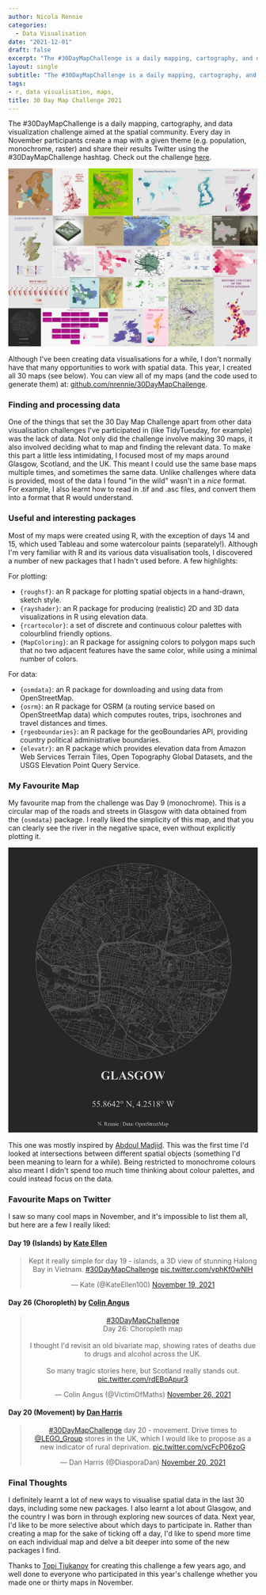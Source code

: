 ```yaml
---
author: Nicola Rennie
categories:
  - Data Visualisation
date: "2021-12-01"
draft: false
excerpt: "The #30DayMapChallenge is a daily mapping, cartography, and data visualization challenge aimed at the spatial community."
layout: single
subtitle: "The #30DayMapChallenge is a daily mapping, cartography, and data visualization challenge aimed at the spatial community."
tags:
- r, data visualisation, maps, 
title: 30 Day Map Challenge 2021
---
```


The #30DayMapChallenge is a daily mapping, cartography, and data visualization challenge aimed at the spatial community. Every day in November participants create a map with a given theme (e.g. population, monochrome, raster) and share their results Twitter using the #30DayMapChallenge hashtag. Check out the challenge [here](https://github.com/tjukanovt/30DayMapChallenge). 

<p align="center">
<img src="featured.png?raw=true">
</p>

Although I've been creating data visualisations for a while, I don't normally have that many opportunities to work with spatial data. This year, I created all 30 maps (see below). You can view all of my maps (and the code used to generate them) at: [github.com/nrennie/30DayMapChallenge](https://github.com/nrennie/30DayMapChallenge/tree/main/2021).

### Finding and processing data

One of the things that set the 30 Day Map Challenge apart from other data visualisation challenges I've participated in (like TidyTuesday, for example) was the lack of data. Not only did the challenge involve making 30 maps, it also involved deciding what to map and finding the relevant data. To make this part a little less intimidating, I focused most of my maps around Glasgow, Scotland, and the UK. This meant I could use the same base maps multiple times, and sometimes the same data. Unlike challenges where data is provided, most of the data I found "in the wild" wasn't in a *nice* format. For example, I also learnt how to read in .tif and .asc files, and convert them into a format that R would understand.


### Useful and interesting packages

Most of my maps were created using R, with the exception of days 14 and 15, which used Tableau and some watercolour paints (separately!). Although I'm very familiar with R and its various data visualisation tools, I discovered a number of new packages that I hadn't used before. A few highlights:

For plotting: 

* `{roughsf}`: an R package for plotting spatial objects in a hand-drawn, sketch style.
* `{rayshader}`: an R package for producing (realistic) 2D and 3D data visualizations in R using elevation data.
* `{rcartocolor}`: a set of discrete and continuous colour palettes with colourblind friendly options.
* `{MapColoring}`: an R package for assigning colors to polygon maps such that no two adjacent features have the same color, while using a minimal number of colors. 

For data:

* `{osmdata}`: an R package for downloading and using data from OpenStreetMap.
* `{osrm}`: an R package for OSRM (a routing service based on OpenStreetMap data) which computes routes, trips, isochrones and travel distances and times.
* `{rgeoboundaries}`: an R package for the geoBoundaries API, providing country political administrative boundaries.
* `{elevatr}`: an R package which provides elevation data from Amazon Web Services Terrain Tiles, Open Topography Global Datasets, and the USGS Elevation Point Query Service.

### My Favourite Map

My favourite map from the challenge was Day 9 (monochrome). This is a circular map of the roads and streets in Glasgow with data obtained from the `{osmdata}` package. I really liked the simplicity of this map, and that you can clearly see the river in the negative space, even without explicitly plotting it. 

<p align="center">
<img src="map_09.jpg?raw=true">
</p>

This one was mostly inspired by [Abdoul Madjid](https://twitter.com/issa_madjid). This was the first time I'd looked at intersections between different spatial objects (something I'd been meaning to learn for a while). Being restricted to monochrome colours also meant I didn't spend too much time thinking about colour palettes, and could instead focus on the data. 

### Favourite Maps on Twitter

I saw so many cool maps in November, and it's impossible to list them all, but here are a few I really liked:

#### Day 19 (Islands) by [Kate Ellen](https://twitter.com/KateEllen100) 
<blockquote class="twitter-tweet" align="center"><p lang="en" dir="ltr">Kept it really simple for day 19 - islands, a 3D view of stunning Halong Bay in Vietnam. <a href="https://twitter.com/hashtag/30DayMapChallenge?src=hash&amp;ref_src=twsrc%5Etfw">#30DayMapChallenge</a> <a href="https://t.co/vphKf0wNlH">pic.twitter.com/vphKf0wNlH</a></p>&mdash; Kate (@KateEllen100) <a href="https://twitter.com/KateEllen100/status/1461639267416002563?ref_src=twsrc%5Etfw">November 19, 2021</a></blockquote> <script async src="https://platform.twitter.com/widgets.js" charset="utf-8"></script>

#### Day 26 (Choropleth) by [Colin Angus](https://twitter.com/VictimOfMaths)
<blockquote class="twitter-tweet" align="center"><p lang="en" dir="ltr"><a href="https://twitter.com/hashtag/30DayMapChallenge?src=hash&amp;ref_src=twsrc%5Etfw">#30DayMapChallenge</a><br>Day 26: Choropleth map<br><br>I thought I&#39;d revisit an old bivariate map, showing rates of deaths due to drugs and alcohol across the UK.<br><br>So many tragic stories here, but Scotland really stands out. <a href="https://t.co/rdEBoApur3">pic.twitter.com/rdEBoApur3</a></p>&mdash; Colin Angus (@VictimOfMaths) <a href="https://twitter.com/VictimOfMaths/status/1464318176615976965?ref_src=twsrc%5Etfw">November 26, 2021</a></blockquote> <script async src="https://platform.twitter.com/widgets.js" charset="utf-8"></script>

#### Day 20 (Movement) by [Dan Harris](https://twitter.com/DiasporaDan) 
<blockquote class="twitter-tweet" align="center"><p lang="en" dir="ltr"><a href="https://twitter.com/hashtag/30DayMapChallenge?src=hash&amp;ref_src=twsrc%5Etfw">#30DayMapChallenge</a> day 20 - movement. Drive times to <a href="https://twitter.com/LEGO_Group?ref_src=twsrc%5Etfw">@LEGO_Group</a> stores in the UK, which I would like to propose as a new indicator of rural deprivation. <a href="https://t.co/vcFcP06zoG">pic.twitter.com/vcFcP06zoG</a></p>&mdash; Dan Harris (@DiasporaDan) <a href="https://twitter.com/DiasporaDan/status/1462022239319171077?ref_src=twsrc%5Etfw">November 20, 2021</a></blockquote> <script async src="https://platform.twitter.com/widgets.js" charset="utf-8"></script>

### Final Thoughts
I definitely learnt a lot of new ways to visualise spatial data in the last 30 days, including some new packages. I also learnt a lot about Glasgow, and the country I was born in through exploring new sources of data. Next year, I'd like to be more selective about which days to participate in. Rather than creating a map for the sake of ticking off a day, I'd like to spend more time on each individual map and delve a bit deeper into some of the new packages I find. 

Thanks to [Topi Tjukanov](https://twitter.com/tjukanov) for creating this challenge a few years ago, and well done to everyone who participated in this year's challenge whether you made one or thirty maps in November.


